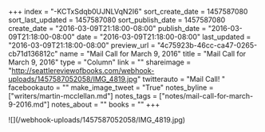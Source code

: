+++
index = "-KCTxSdqb0UJNLVqN2I6"
sort_create_date = 1457587080
sort_last_updated = 1457587080
sort_publish_date = 1457587080
create_date = "2016-03-09T21:18:00-08:00"
publish_date = "2016-03-09T21:18:00-08:00"
date = "2016-03-09T21:18:00-08:00"
last_updated = "2016-03-09T21:18:00-08:00"
preview_url = "4c75923b-46cc-ca47-0265-cb71d136812c"
name = "Mail Call for March 9, 2016"
title = "Mail Call for March 9, 2016"
type = "Column"
link = ""
shareimage = "http://seattlereviewofbooks.com/webhook-uploads/1457587052058/IMG_4819.jpg"
twitterauto = "Mail Call! "
facebookauto = ""
make_image_tweet = "True"
notes_byline = ["writers/martin-mcclellan.md"]
notes_tags = ["notes/mail-call-for-march-9-2016.md"]
notes_about = ""
books = ""
+++
<p class="image">![](/webhook-uploads/1457587052058/IMG_4819.jpg)</p>